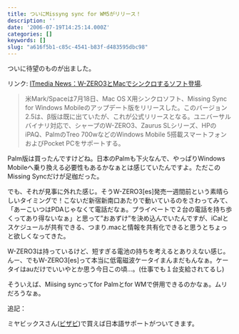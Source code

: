 ```yaml
---
title: ついにMissyng sync for WM5がリリース！
description: ''
date: '2006-07-19T14:25:14.000Z'
categories: []
keywords: []
slug: "a616f5b1-c85c-4541-b83f-d483595dbc98"
---
```

ついに待望のものが出ました。

リンク: [ITmedia News：W-ZERO3とMacでシンクロするソフト登場](http://www.itmedia.co.jp/news/articles/0607/19/news031.html "ITmedia News：W-ZERO3とMacでシンクロするソフト登場").

> 米Mark/Spaceは7月18日、Mac OS X用シンクロソフト、Missing Sync for Windows Mobileのアップデート版をリリースした。このバージョン2.5は、β版は既に出ていたが、これが公式リリースとなる。ユニバーサルバイナリ対応で、シャープのW-ZERO3、Zaurus SLシリーズ、HPのiPAQ、PalmのTreo 700wなどのWindows Mobile 5搭載スマートフォンおよびPocket PCをサポートする。

Palm版は買ったんですけどね。日本のPalmも下火なんで、やっぱりWindows Mobileへ乗り換える必要性もあるかなぁとは感じていたんですよ。ただこのMissing Syncだけが足枷だった。  
  
でも、それが見事に外れた感じ。そうW-ZERO3\[es\]発売一週間前という素晴らしいタイミングで！こないだ新宿新南口あたりで動いているのをさわってみて、「あーこいつはPDAじゃなくて電話だなぁ。プライベートで２台の電話を持ち歩くってあり得ないなぁ」と思って”おあずけ”を決め込んでいたんですが、iCalとスケジュールが共有できる、つまり.macと情報を共有化できると思うとちょっと欲しくなってきた。  
  
W-ZERO3は持っているけど、短すぎる電池の持ちを考えるとありえない感じ。んー、でもW-ZERO3\[es\]って本当に低電磁波ケータイまんまだもんなぁ。ケータイはauだけでいいやとか思う今日この頃…。(仕事でも１台支給されてるし)  
  
そういえば、Miising syncってfor Palmとfor WMで併用できるのかなぁ。ムリだろうなぁ。

追記：

ミヤビックスさん([ビザビ](http://www.visavis.jp/))で買えば日本語サポートがついてきます。